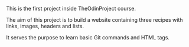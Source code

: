 This is the first project inside TheOdinProject course.

The aim of this project is to build a website containing three recipes with links, images, headers and lists.

It serves the purpose to learn basic Git commands and HTML tags.